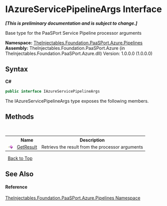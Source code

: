 # IAzureServicePipelineArgs Interface
 _**\[This is preliminary documentation and is subject to change.\]**_

Base type for the PaaSPort Service Pipeline processor arguments

**Namespace:**&nbsp;<a href="12877838-209f-7bd8-1db6-0de375a06add">TheInjectables.Foundation.PaaSPort.Azure.Pipelines</a><br />**Assembly:**&nbsp;TheInjectables.Foundation.PaaSPort.Azure (in TheInjectables.Foundation.PaaSPort.Azure.dll) Version: 1.0.0.0 (1.0.0.0)

## Syntax

**C#**<br />
``` C#
public interface IAzureServicePipelineArgs
```

The IAzureServicePipelineArgs type exposes the following members.


## Methods
&nbsp;<table><tr><th></th><th>Name</th><th>Description</th></tr><tr><td>![Public method](media/pubmethod.gif "Public method")</td><td><a href="4a653bdb-7dc2-096d-fdd5-43a363049982">GetResult</a></td><td>
Retrievs the result from the processor arguments</td></tr></table>&nbsp;
<a href="#iazureservicepipelineargs-interface">Back to Top</a>

## See Also


#### Reference
<a href="12877838-209f-7bd8-1db6-0de375a06add">TheInjectables.Foundation.PaaSPort.Azure.Pipelines Namespace</a><br />